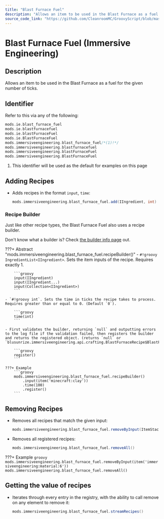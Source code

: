 ```yaml
---
title: "Blast Furnace Fuel"
description: "Allows an item to be used in the Blast Furnace as a fuel for the given number of ticks."
source_code_link: "https://github.com/CleanroomMC/GroovyScript/blob/master/src/main/java/com/cleanroommc/groovyscript/compat/mods/immersiveengineering/BlastFurnaceFuel.java"
---
```


# Blast Furnace Fuel (Immersive Engineering)

## Description

Allows an item to be used in the Blast Furnace as a fuel for the given number of ticks.

## Identifier

Refer to this via any of the following:

```groovy hl_lines="5"
mods.ie.blast_furnace_fuel
mods.ie.blastfurnacefuel
mods.ie.blastFurnaceFuel
mods.ie.BlastFurnaceFuel
mods.immersiveengineering.blast_furnace_fuel/*(1)!*/
mods.immersiveengineering.blastfurnacefuel
mods.immersiveengineering.blastFurnaceFuel
mods.immersiveengineering.BlastFurnaceFuel
```

1. This identifier will be used as the default for examples on this page

## Adding Recipes

- Adds recipes in the format `input`, `time`:

    ```groovy
    mods.immersiveengineering.blast_furnace_fuel.add(IIngredient, int)
    ```


### Recipe Builder

Just like other recipe types, the Blast Furnace Fuel also uses a recipe builder.

Don't know what a builder is? Check [the builder info page](../../../groovy/builder.md) out.

???+ Abstract "mods.immersiveengineering.blast_furnace_fuel.recipeBuilder()"
    - `#!groovy IngredientList<IIngredient>`. Sets the item inputs of the recipe. Requires exactly 1.

        ```groovy
        input(IIngredient)
        input(IIngredient...)
        input(Collection<IIngredient>)
        ```

    - `#!groovy int`. Sets the time in ticks the recipe takes to process. Requires greater than or equal to 0. (Default `0`).

        ```groovy
        time(int)
        ```

    - First validates the builder, returning `null` and outputting errors to the log file if the validation failed, then registers the builder and returns the registered object. (returns `null` or `blusunrize.immersiveengineering.api.crafting.BlastFurnaceRecipe$BlastFurnaceFuel`).

        ```groovy
        register()
        ```

    ???+ Example
        ```groovy
        mods.immersiveengineering.blast_furnace_fuel.recipeBuilder()
            .input(item('minecraft:clay'))
            .time(100)
            .register()
        ```



## Removing Recipes

- Removes all recipes that match the given input:

    ```groovy
    mods.immersiveengineering.blast_furnace_fuel.removeByInput(ItemStack)
    ```

- Removes all registered recipes:

    ```groovy
    mods.immersiveengineering.blast_furnace_fuel.removeAll()
    ```

???+ Example
    ```groovy
    mods.immersiveengineering.blast_furnace_fuel.removeByInput(item('immersiveengineering:material:6'))
    mods.immersiveengineering.blast_furnace_fuel.removeAll()
    ```

## Getting the value of recipes

- Iterates through every entry in the registry, with the ability to call remove on any element to remove it:

    ```groovy
    mods.immersiveengineering.blast_furnace_fuel.streamRecipes()
    ```
